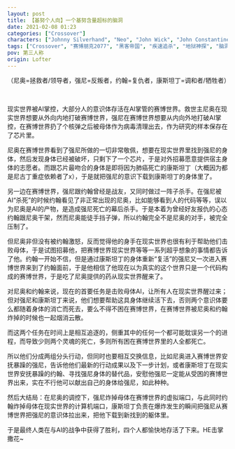 ```yaml
---
layout: post
title: 【基努个人向】一个基努含量超标的脑洞
date: 2021-02-08 01:23
categories: ["Crossover"]
characters: ["Johnny Silverhand", "Neo", "John Wick", "John Constantine"]
tags: ["Crossover", "赛博朋克2077", "黑客帝国", "疾速追杀", "地狱神探", "脑洞", "大纲文"]
pov: 第三人称
origin: Lofter
---
```


（尼奥=拯救者/领导者，强尼=反叛者，约翰=复仇者，康斯坦丁=调和者/牺牲者）

<br>

现实世界被AI掌控，大部分人的意识体存活在AI掌管的赛博世界。救世主尼奥在现实世界想要从外向内地打破赛博世界，强尼在赛博世界想要从内向外地打破AI掌控，在赛博世界扔了个核弹之后被母体作为病毒清理出去，作为研究的样本保存在了芯片里。

尼奥在赛博世界看到了强尼所做的一切非常敬佩，想要在现实世界里找到强尼的身体，然后发现身体已经被破坏，只剩下了一个芯片，于是对外招募愿意提供宿主身体的志愿者。而跟芯片最吻合的身体是即将因为肺癌死亡的康斯坦丁（大概因为都是尼古丁重症依赖者了x），于是就把强尼的意识下载到康斯坦丁的身体里了。

另一边在赛博世界，强尼跟约翰曾经是战友，又同时做过一阵子杀手。在强尼被AI“杀死”的时候约翰看见了非正常出现的尼奥，比如能够看到人的代码等等，误以为尼奥是AI的产物，是造成强尼死亡的幕后杀手。于是本着为曾经好友报仇的心态约翰跟尼奥干架，然而尼奥能徒手挡子弹，所以约翰完全不是尼奥的对手，被完全压制了。

但尼奥非但没有被约翰激怒，反而觉得他的身手在现实世界也很有利于帮助他们击败母体，于是试图招募他，把赛博世界现实世界等等一系列超乎想象的事情都告诉了他。约翰一开始不信，但是通过康斯坦丁的身体重新“复活”的强尼又一次进入赛博世界来到了约翰面前，于是他相信了他现在以为真实的这个世界只是一个代码构成的赛博世界，于是吃了尼奥提供的药从现实世界醒来了。

对尼奥和约翰来说，现在的首要任务是击败母体AI，让所有人在现实世界醒过来；但对强尼和康斯坦丁来说，他们想要帮助这具身体继续活下去，否则两个意识体要么都随着身体的消亡而死去，要么不得不困在赛博世界，在赛博世界被尼奥和约翰炸掉的时候也一起烟消云散。

而这两个任务在时间上是相互追逐的，侧重其中的任何一个都可能耽误另一个的进程，而导致少则两个灵魂的死亡，多则所有困在赛博世界里的人全都死亡。

所以他们分成两组分头行动，但同时也要相互交换信息，比如尼奥进入赛博世界安抚暴躁的强尼，告诉他他们最新的行动成果以及下一步计划，或者康斯坦丁在现实世界安抚暴躁的约翰、寻找强尼身体的替代品，安慰他强尼一定能从受困的赛博世界出来，实在不行他可以献出自己的身体给强尼，如此种种。

然后大结局：在尼奥的调控下，强尼炸掉母体在赛博世界的虚拟端口，与此同时约翰炸掉母体在现实世界的计算机端口，康斯坦丁负责在爆炸发生的瞬间把强尼从赛博世界把强尼的意识体拉出来，把他下载到新找到的躯体里。

于是最终人类在与AI的战争中获得了胜利，四个人都愉快地存活了下来。HE击掌撒花\~
